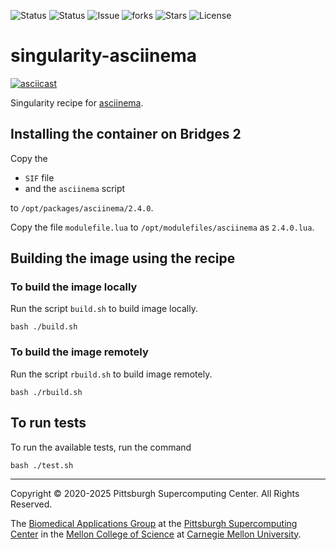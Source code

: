 ![Status](https://github.com/pscedu/singularity-asciinema/actions/workflows/main.yml/badge.svg)
![Status](https://github.com/pscedu/singularity-asciinema/actions/workflows/pretty.yml/badge.svg)
![Issue](https://img.shields.io/github/issues/pscedu/singularity-asciinema)
![forks](https://img.shields.io/github/forks/pscedu/singularity-asciinema)
![Stars](https://img.shields.io/github/stars/pscedu/singularity-asciinema)
![License](https://img.shields.io/github/license/pscedu/singularity-asciinema)

# singularity-asciinema
[![asciicast](https://asciinema.org/a/232377.svg)](https://asciinema.org/a/232377)

Singularity recipe for [asciinema](https://asciinema.org/).

## Installing the container on Bridges 2
Copy the

* `SIF` file
* and the `asciinema` script

to `/opt/packages/asciinema/2.4.0`.

Copy the file `modulefile.lua` to `/opt/modulefiles/asciinema` as `2.4.0.lua`.

## Building the image using the recipe
### To build the image locally
Run the script `build.sh` to build image locally.

```
bash ./build.sh
```

### To build the image remotely
Run the script `rbuild.sh` to build image remotely.

```
bash ./rbuild.sh
```

## To run tests
To run the available tests, run the command

```
bash ./test.sh
```

---
Copyright © 2020-2025 Pittsburgh Supercomputing Center. All Rights Reserved.

The [Biomedical Applications Group](https://www.psc.edu/biomedical-applications/) at the [Pittsburgh Supercomputing
Center](http://www.psc.edu) in the [Mellon College of Science](https://www.cmu.edu/mcs/) at [Carnegie Mellon University](http://www.cmu.edu).
